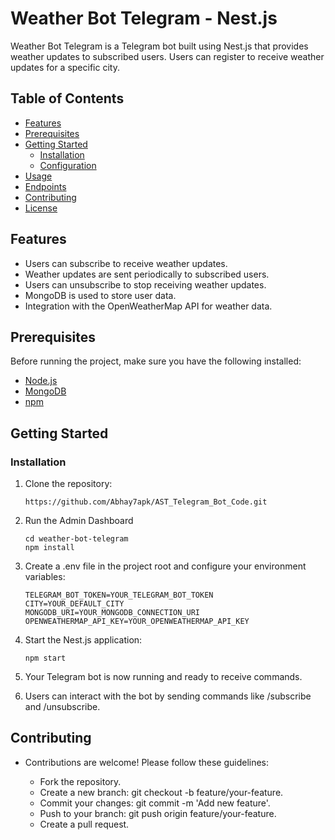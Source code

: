 # Weather Bot Telegram - Nest.js

Weather Bot Telegram is a Telegram bot built using Nest.js that provides weather updates to subscribed users. Users can register to receive weather updates for a specific city.

## Table of Contents
- [Features](#features)
- [Prerequisites](#prerequisites)
- [Getting Started](#getting-started)
  - [Installation](#installation)
  - [Configuration](#configuration)
- [Usage](#usage)
- [Endpoints](#endpoints)
- [Contributing](#contributing)
- [License](#license)

## Features

- Users can subscribe to receive weather updates.
- Weather updates are sent periodically to subscribed users.
- Users can unsubscribe to stop receiving weather updates.
- MongoDB is used to store user data.
- Integration with the OpenWeatherMap API for weather data.

## Prerequisites

Before running the project, make sure you have the following installed:

- [Node.js](https://nodejs.org/)
- [MongoDB](https://www.mongodb.com/)
- [npm](https://www.npmjs.com/)

## Getting Started

### Installation

1. Clone the repository:

   ```shell
   https://github.com/Abhay7apk/AST_Telegram_Bot_Code.git
   ```
2. Run the Admin Dashboard
    ```
   cd weather-bot-telegram
   npm install
   ```
3. Create a .env file in the project root and configure your environment variables:
    ```
    TELEGRAM_BOT_TOKEN=YOUR_TELEGRAM_BOT_TOKEN
    CITY=YOUR_DEFAULT_CITY
    MONGODB_URI=YOUR_MONGODB_CONNECTION_URI
    OPENWEATHERMAP_API_KEY=YOUR_OPENWEATHERMAP_API_KEY
    ```
    
4. Start the Nest.js application:
    ```
    npm start
    ```
5. Your Telegram bot is now running and ready to receive commands.

6. Users can interact with the bot by sending commands like /subscribe and /unsubscribe.


## Contributing
- Contributions are welcome! Please follow these guidelines:

    - Fork the repository.
    - Create a new branch: git checkout -b feature/your-feature.
    - Commit your changes: git commit -m 'Add new feature'.
    - Push to your branch: git push origin feature/your-feature.
    - Create a pull request.
